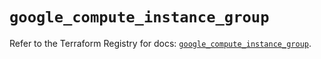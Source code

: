 # `google_compute_instance_group`

Refer to the Terraform Registry for docs: [`google_compute_instance_group`](https://registry.terraform.io/providers/hashicorp/google/5.45.2/docs/resources/compute_instance_group).
